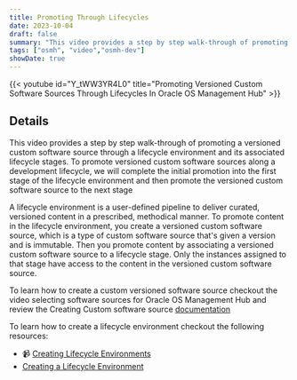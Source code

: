 ```yaml
---
title: Promoting Through Lifecycles
date: 2023-10-04
draft: false
summary: "This video provides a step by step walk-through of promoting a versioned custom software source through a lifecycle environment and its associated lifecycle stages."
tags: ["osmh", "video","osmh-dev"]
showDate: true
---
```


{{< youtube id="Y_tWW3YR4L0" title="Promoting Versioned Custom Software Sources Through Lifecycles In Oracle OS Management Hub" >}}

## Details

This video provides a step by step walk-through of promoting a versioned custom software source through a lifecycle environment and its associated lifecycle stages. To promote versioned custom software sources along a development lifecycle, we will complete the initial promotion into the first stage of the lifecycle environment and then promote the versioned custom software source to the next stage

A lifecycle environment is a user-defined pipeline to deliver curated, versioned content in a prescribed, methodical manner. To promote content in the lifecycle environment, you create a versioned custom software source, which is a type of custom software source that's given a version and is immutable. Then you promote content by associating a versioned custom software source to a lifecycle stage. Only the instances assigned to that stage have access to the content in the versioned custom software source.

To learn how to create a custom versioned software source checkout the video selecting software sources for Oracle OS Management Hub and review the Creating Custom software source [documentation](https://docs.oracle.com/iaas/osmh/doc)

To learn how to create a lifecycle environment checkout the following resources:

- :video_camera: [Creating Lifecycle Environments](/oltrain/posts/osmh/post-8/)
- [Creating a Lifecycle Environment](https://docs.oracle.com/en-us/iaas/osmh/doc/create-lifecycle-environment.htm)

